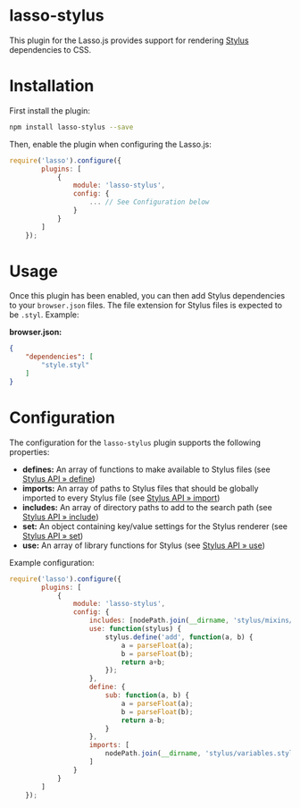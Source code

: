 lasso-stylus
=======================

This plugin for the Lasso.js provides support for rendering [Stylus](http://learnboost.github.io/stylus/) dependencies to CSS.

# Installation

First install the plugin:

```bash
npm install lasso-stylus --save
```

Then, enable the plugin when configuring the Lasso.js:

```javascript
require('lasso').configure({
        plugins: [
            {
                module: 'lasso-stylus',
                config: {
                    ... // See Configuration below
                }
            }
        ]
    });
```

# Usage

Once this plugin has been enabled, you can then add Stylus dependencies to your `browser.json` files. The file extension for Stylus files is expected to be `.styl`. Example:

__browser.json:__

```json
{
    "dependencies": [
        "style.styl"
    ]
}
```

# Configuration

The configuration for the `lasso-stylus` plugin supports the following properties:

* __defines:__ An array of functions to make available to Stylus files (see [Stylus API » define](https://github.com/LearnBoost/stylus/blob/master/docs/js.md#definename-node))
* __imports:__ An array of paths to Stylus files that should be globally imported to every Stylus file (see [Stylus API » import](https://github.com/LearnBoost/stylus/blob/master/docs/js.md#importpath))
* __includes:__ An array of directory paths to add to the search path (see [Stylus API » include](https://github.com/LearnBoost/stylus/blob/master/docs/js.md#includepath))
* __set:__ An object containing key/value settings for the Stylus renderer (see [Stylus API » set](https://github.com/LearnBoost/stylus/blob/master/docs/js.md#setsetting-value))
* __use:__ An array of library functions for Stylus (see [Stylus API » use](https://github.com/LearnBoost/stylus/blob/master/docs/js.md#usefn))


Example configuration:

```javascript
require('lasso').configure({
        plugins: [
            {
                module: 'lasso-stylus',
                config: {
                    includes: [nodePath.join(__dirname, 'stylus/mixins/')],
                    use: function(stylus) {
                        stylus.define('add', function(a, b) {
                            a = parseFloat(a);
                            b = parseFloat(b);
                            return a+b;
                        });
                    },
                    define: {
                        sub: function(a, b) {
                            a = parseFloat(a);
                            b = parseFloat(b);
                            return a-b;
                        }
                    },
                    imports: [
                        nodePath.join(__dirname, 'stylus/variables.styl')
                    ]
                }
            }
        ]
    });
```
